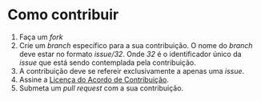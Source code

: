 # Como contribuir

1. Faça um _fork_
1. Crie um _branch_ específico para a sua contribuição. O nome do _branch_ deve estar no formato _issue/32_. Onde _32_ é o identificador único da _issue_ que está sendo contemplada pela contribuição.
1. A contribuição deve se refereir exclusivamente a apenas uma _issue_. 
1. Assine a <a href="https://www.clahub.com/agreements/kyriosdata/mega-sena">Licença do Acordo de Contribuição</a>.
1. Submeta um _pull request_ com a sua contribuição. 
